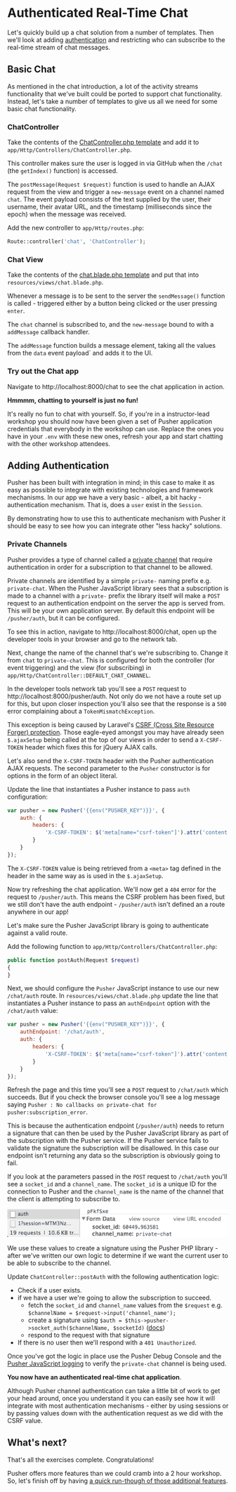 # Authenticated Real-Time Chat

Let's quickly build up a chat solution from a number of templates. Then we'll look at adding [authentication](https://pusher.com/docs/authenticating_users) and restricting who can subscribe to the real-time stream of chat messages.

## Basic Chat

As mentioned in the chat introduction, a lot of the activity streams functionality that we've built could be ported to support chat functionality. Instead, let's take a number of templates to give us all we need for some basic chat functionality.

### ChatController

<i class="fa fa-rocket fa-2"></i> Take the contents of the [ChatController.php template](#) and add it to `app/Http/Controllers/ChatController.php`.

This controller makes sure the user is logged in via GitHub when the `/chat` (the `getIndex()` function) is accessed.

The `postMessage(Request $request)` function is used to handle an AJAX request from the view and trigger a `new-message` event on a channel named `chat`. The event payload consists of the text supplied by the user, their username, their avatar URL, and the timestamp (milliseconds since the epoch) when the message was received.

<i class="fa fa-rocket fa-2"></i> Add the new controller to `app/Http/routes.php`:

```php
Route::controller('chat', 'ChatController');
```

### Chat View

<i class="fa fa-rocket fa-2"></i> Take the contents of the [chat.blade.php template](../assets/laravel_app/chat.blade.php) and put that into `resources/views/chat.blade.php`.

Whenever a message is to be sent to the server the `sendMessage()` function is called - triggered either by a button being clicked or the user pressing `enter`.

The `chat` channel is subscribed to, and the `new-message` bound to with a `addMessage` callback handler.

The `addMessage` function builds a message element, taking all the values from the `data` event payload` and adds it to the UI.

### Try out the Chat app

<i class="fa fa-rocket fa-2"></i> Navigate to http://localhost:8000/chat to see the chat application in action.

<div class="alert alert-info">
  <i class="fa fa-graduation-cap fa-2"></i> <strong>Hmmmm, chatting to yourself is just no fun!</strong>
  
  <p>It's really no fun to chat with yourself. So, if you're in a instructor-lead workshop you should now have been given a set of Pusher application credentials that everybody in the workshop can use. Replace the ones you have in your <code>.env</code> with these new ones, refresh your app and start chatting with the other workshop attendees.</p>
</div>

## Adding Authentication

Pusher has been built with integration in mind; in this case to make it as easy as possible to integrate with existing technologies and framework mechanisms. In our app we have a very basic - albeit, a bit hacky - authentication mechanism. That is, does a `user` exist in the `Session`.

By demonstrating how to use this to authenticate mechanism with Pusher it should be easy to see how you can integrate other "less hacky" solutions.

### Private Channels

Pusher provides a type of channel called a [private channel](https://pusher.com/docs/private_channels) that require authentication in order for a subscription to that channel to be allowed.

Private channels are identified by a simple `private-` naming prefix e.g. `private-chat`. When the Pusher JavaScript library sees that a subscription is made to a channel with a `private-` prefix the library itself will make a `POST` request to an authentication endpoint on the server the app is served from. This will be your own application server. By default this endpoint will be `/pusher/auth`, but it can be configured.

<i class="fa fa-rocket fa-2"></i> To see this in action, navigate to http://localhost:8000/chat, open up the developer tools in your browser and go to the network tab.

<i class="fa fa-rocket fa-2"></i> Next, change the name of the channel that's we're subscribing to. Change it from `chat` to `private-chat`. This is configured for both the controller (for event triggering) and the view (for subscribing) in `app/Http/ChatController::DEFAULT_CHAT_CHANNEL`.

<i class="fa fa-rocket fa-2"></i> In the developer tools network tab you'll see a `POST` request to http://localhost:8000/pusher/auth. Not only do we not have a route set up for this, but upon closer inspection you'll also see that the response is a `500` error complaining about a `TokenMismatchException`.

This exception is being caused by Laravel's [CSRF (Cross Site Resource Forger) protection](http://laravel.com/docs/master/routing#csrf-protection). Those eagle-eyed amongst you may have already seen `$.ajaxSetup` being called at the top of our views in order to send a `X-CSRF-TOKEN` header which fixes this for jQuery AJAX calls.

<i class="fa fa-rocket fa-2"></i> Let's also send the `X-CSRF-TOKEN` header with the Pusher authentication AJAX requests. The second parameter to the `Pusher` constructor is for options in the form of an object literal.

Update the line that instantiates a Pusher instance to pass `auth` configuration:

```js
var pusher = new Pusher('{{env("PUSHER_KEY")}}', {
    auth: {
        headers: {
            'X-CSRF-TOKEN': $('meta[name="csrf-token"]').attr('content')
        }
    }
});
```

The `X-CSRF-TOKEN` value is being retrieved from a `<meta>` tag defined in the header in the same way as is used in the `$.ajaxSetup`.

<i class="fa fa-rocket fa-2"></i> Now try refreshing the chat application. We'll now get a `404` error for the request to `/pusher/auth`. This means the CSRF problem has been fixed, but we still don't have the auth endpoint - `/pusher/auth` isn't defined an a route anywhere in our app!

Let's make sure the Pusher JavaScript library is going to authenticate against a valid route.

<i class="fa fa-rocket fa-2"></i> Add the following function to `app/Http/Controllers/ChatController.php`:

```php
public function postAuth(Request $request)
{
}
```

<i class="fa fa-rocket fa-2"></i> Next, we should configure the `Pusher` JavaScript instance to use our new `/chat/auth` route. In `resources/views/chat.blade.php` update the line that instantiates a Pusher instance to pass an `authEndpoint` option with the `/chat/auth` value:

```js
var pusher = new Pusher('{{env("PUSHER_KEY")}}', {
    authEndpoint: '/chat/auth',
    auth: {
        headers: {
            'X-CSRF-TOKEN': $('meta[name="csrf-token"]').attr('content')
        }
    }
});
```

<i class="fa fa-rocket fa-2"></i> Refresh the page and this time you'll see a `POST` request to `/chat/auth` which succeeds. But if you check the browser console you'll see a log message saying `Pusher : No callbacks on private-chat for pusher:subscription_error`.

This is because the authentication endpoint (`/pusher/auth`) needs to return a signature that can then be used by the Pusher JavaScript library as part of the subscription with the Pusher service. If the Pusher service fails to validate the signature the subscription will be disallowed. In this case our endpoint isn't returning any data so the subscription is obviously going to fail.

<i class="fa fa-rocket fa-2"></i> If you look at the parameters passed in the `POST` request to `/chat/auth` you'll see a `socket_id` and a `channel_name`. The `socket_id` is a unique ID for the connection to Pusher and the `channel_name` is the name of the channel that the client is attempting to subscribe to.

![](../assets/img/network-auth-post.png)

We use these values to create a signature using the Pusher PHP library - after we've written our own logic to determine if we want the current user to be able to subscribe to the channel.

<i class="fa fa-rocket fa-2"></i> Update `ChatController::postAuth` with the following authentication logic:

* Check if a user exists.
* if we have a user we're going to allow the subscription to succeed.
  * fetch the `socket_id` and `channel_name` values from the `$request` e.g. `$channelName = $request->input('channel_name');`
  * create a signature using `$auth = $this->pusher->socket_auth($channelName, $socketId)` ([docs](https://github.com/pusher/pusher-http-php#authenticating-private-channels))
  * respond to the request with that signature
* If there is no user then we'll respond with a `401 Unauthorized`.

<i class="fa fa-rocket fa-2"></i> Once you've got the logic in place use the Pusher Debug Console and the [Pusher JavaScript logging](https://pusher.com/docs/debugging#pusher_logging) to verify the `private-chat` channel is being used.

**You now have an authenticated real-time chat application**.

Although Pusher channel authentication can take a little bit of work to get your head around, once you understand it you can easily see how it will integrate with most authentication mechanisms - either by using sessions or by passing values down with the authentication request as we did with the CSRF value.

## What's next?

That's all the exercises complete. Congratulations!

Pusher offers more features than we could cramb into a 2 hour workshop. So, let's finish off by having [a quick run-though of those additional features](../where-next/).
